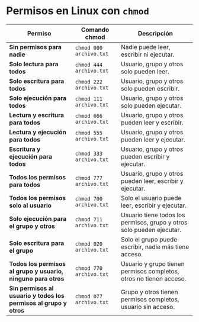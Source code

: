 # Permisos en Linux con `chmod`

| **Permiso** | **Comando chmod** | **Descripción** |
|------------|------------------|-----------------|
| **Sin permisos para nadie** | `chmod 000 archivo.txt` | Nadie puede leer, escribir ni ejecutar. |
| **Solo lectura para todos** | `chmod 444 archivo.txt` | Usuario, grupo y otros solo pueden leer. |
| **Solo escritura para todos** | `chmod 222 archivo.txt` | Usuario, grupo y otros solo pueden escribir. |
| **Solo ejecución para todos** | `chmod 111 archivo.txt` | Usuario, grupo y otros solo pueden ejecutar. |
| **Lectura y escritura para todos** | `chmod 666 archivo.txt` | Usuario, grupo y otros pueden leer y escribir. |
| **Lectura y ejecución para todos** | `chmod 555 archivo.txt` | Usuario, grupo y otros pueden leer y ejecutar. |
| **Escritura y ejecución para todos** | `chmod 333 archivo.txt` | Usuario, grupo y otros pueden escribir y ejecutar. |
| **Todos los permisos para todos** | `chmod 777 archivo.txt` | Usuario, grupo y otros pueden leer, escribir y ejecutar. |
| **Todos los permisos solo al usuario** | `chmod 700 archivo.txt` | Solo el usuario puede leer, escribir y ejecutar. |
| **Solo ejecución para el grupo y otros** | `chmod 711 archivo.txt` | Usuario tiene todos los permisos, grupo y otros solo pueden ejecutar. |
| **Solo escritura para el grupo** | `chmod 020 archivo.txt` | Solo el grupo puede escribir, nadie más tiene acceso. |
| **Todos los permisos al grupo y usuario, ninguno para otros** | `chmod 770 archivo.txt` | Usuario y grupo tienen permisos completos, otros no tienen acceso. |
| **Sin permisos al usuario y todos los permisos al grupo y otros** | `chmod 077 archivo.txt` | Grupo y otros tienen permisos completos, usuario sin acceso. |

